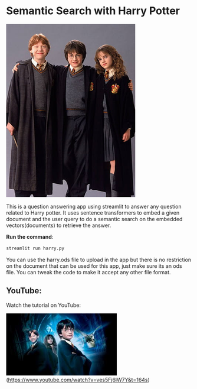 # Semantic Search with Harry Potter

![Harry-Potter](https://github.com/Dorcatz123/Semantic-Search-with-harry-Potter/blob/main/semantic_similarity%20distillbert/harry.jpg)

This is a question answering app using streamlit to answer any question related to Harry potter. It uses sentence transformers to embed a given document and the user query to do a semantic search on the embedded vectors(documents) to retrieve the answer.

 **Run the command**:
   ```cmd
   streamlit run harry.py
   ```
You can use the harry.ods file to upload in the app but there is no restriction on the document that can be used for this app, just make sure its an ods file. You can tweak the code to make it accept any other file format.

## YouTube:

Watch the tutorial on YouTube:

![watch the video](https://github.com/Dorcatz123/Semantic-Search-with-harry-Potter/blob/main/semantic_similarity%20distillbert/images.jpg)(https://www.youtube.com/watch?v=ves5Fj6lW7Y&t=164s)

